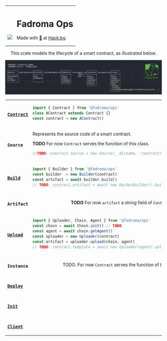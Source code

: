 <div align="center">
<table><tr><td valign="middle" style="vertical-align:bottom">

[<img src="https://github.com/hackbg/fadroma/raw/22.01/doc/logo.svg" width="300">](https://fadroma.tech)

</td><td valign="center">

# Fadroma Ops
Made with [💚](mailto:hello@hack.bg) at [Hack.bg](https://hack.bg).

</td></tr></table>

This crate models the lifecycle of a smart contract,
as illustrated below.

![](./.pix/Figure_1.png)

<table>
<tr><td width="50%">

### [**`Contract`**](./Contract.ts)

</td><td width="50%">

```typescript
import { Contract } from '@fadroma/ops'
class AContract extends Contract {}
const contract = new AContract()
```

</td></tr>
<tr><td width="50%">

### **`Source`**

</td><td width="50%">

Represents the source code of a smart contract.

**TODO** For now `Contract` serves the function of this class.

```typescript
//TODO: contract.source = new Source(__dirname, 'contract)
```

</td></tr>
<tr><td width="50%">

### [**`Build`**](./Build.ts)

</td><td width="50%">

```typescript
import { Builder } from '@fadroma/ops'
const builder  = new Builder(contract)
const artifact = await builder.build()
// TODO: contract.artifact = await new DockerBuilder().build(contract.source)
```

</td></tr>

<tr><td width="50%">

### **`Artifact`**

</td><td width="50%"><center>

**TODO** For now `artifact` a string field of `Contract`.

<center></td></tr>

<tr><td width="50%">

### [**`Upload`**](./Upload.ts)

</td><td width="50%">

```typescript
import { Uploader, Chain, Agent } from '@fadroma/ops'
const chain = await Chain.init() // TODO
const agent = await chain.getAgent()
const uploader = new Uploader(contract)
const artifact = uploader.upload(chain, agent)
// TODO: contract.template = await new Uploader(agent).upload(contract.artifact)
```

</td></tr>

<tr><td width="50%">

### **`Instance`**

</td><td width="50%"><center>

TODO. For now `Contract` serves the function of this class.

</coenter></td></tr>

<tr><td width="50%">

### [**`Deploy`**](./Deploy.ts)

</td><td width="50%">

</td></tr>

<tr><td width="50%">

### [**`Init`**](./Init.ts)

</td><td width="50%">

</td></tr>

<tr><td width="50%">

### [**`Client`**](./Client.ts)

</td><td width="50%">

</td></tr>

</table>

</div>
